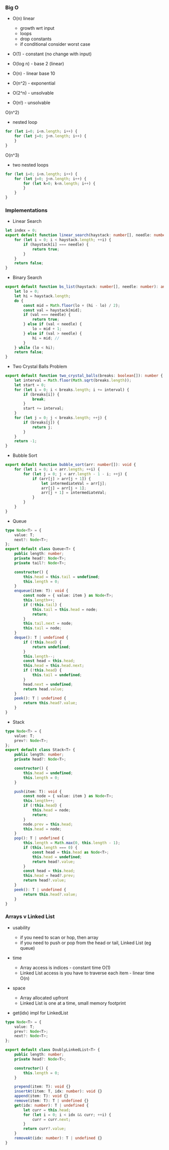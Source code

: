 ### Big O
- O(n) linear
	- growth wrt input
	- loops
	- drop constants
	- if conditional consider worst case

- O(1) - constant (no change with input)
- O(log n) - base 2 (linear)
- O(n) - linear base 10
- O(n^2) - exponential
- O(2^n) - unsolvable
- O(n!) - unsolvable

O(n^2)
- nested loop 
```js
for (let i=0; i<n.length; i++) {
	for (let j=0; j<n.length; i++) {
	}
}
```

O(n^3)
- two nested loops 
```js
for (let i=0; i<n.length; i++) {
	for (let j=0; j<n.length; i++) {
		for (let k=0; k<n.length; i++) {
		}
	}
}
```

### Implementations

- Linear Search
```ts
let index = 0;
export default function linear_search(haystack: number[], needle: number): any {
    for (let i = 0; i < haystack.length; ++i) {
        if (haystack[i] === needle) {
            return true;
        }
    }
    return false;
}
```

- Binary Search
```ts
export default function bs_list(haystack: number[], needle: number): any {
    let lo = 0;
    let hi = haystack.length;
    do {
        const mid = Math.floor(lo + (hi - lo) / 2);
        const val = haystack[mid];
        if (val === needle) {
            return true;
        } else if (val < needle) {
            lo = mid + 1;
        } else if (val > needle) {
            hi = mid; // 
        }
    } while (lo < hi);
    return false;
}
```

- Two Crystal Balls Problem
```ts
export default function two_crystal_balls(breaks: boolean[]): number {
    let interval = Math.floor(Math.sqrt(breaks.length));
    let start = 0;
    for (let i = 0; i < breaks.length; i += interval) {
        if (breaks[i]) {
            break;
        }
        start += interval;
    }
    for (let j = 0; j < breaks.length; ++j) {
        if (breaks[j]) {
            return j;
        }
    }
    return -1;
}
```

- Bubble Sort
```ts
export default function bubble_sort(arr: number[]): void {
    for (let i = 0; i < arr.length; ++i) {
        for (let j = 0; j < arr.length - 1 - i; ++j) {
            if (arr[j] > arr[j + 1]) {
                let intermediateVal = arr[j];
                arr[j] = arr[j + 1];
                arr[j + 1] = intermediateVal;
            }
        }
    }
}
```

- Queue
```ts
type Node<T> = {
    value: T;
    next?: Node<T>;
};
export default class Queue<T> {
    public length: number;
    private head?: Node<T>;
    private tail?: Node<T>;

    constructor() {
        this.head = this.tail = undefined;
        this.length = 0;
    }
    enqueue(item: T): void {
        const node = { value: item } as Node<T>;
        this.length++;
        if (!this.tail) {
            this.tail = this.head = node;
            return;
        }
        this.tail.next = node;
        this.tail = node;
    }
    deque(): T | undefined {
        if (!this.head) {
            return undefined;
        }
        this.length--;
        const head = this.head;
        this.head = this.head.next;
        if (!this.head) {
            this.tail = undefined;
        }
        head.next = undefined;
        return head.value;
    }
    peek(): T | undefined {
        return this.head?.value;
    }
}
```

- Stack
```ts
type Node<T> = {
    value: T;
    prev?: Node<T>;
};
export default class Stack<T> {
    public length: number;
    private head?: Node<T>;

    constructor() {
        this.head = undefined;
        this.length = 0;
    }

    push(item: T): void {
        const node = { value: item } as Node<T>;
        this.length++;
        if (!this.head) {
            this.head = node;
            return;
        }
        node.prev = this.head;
        this.head = node;
    }
    pop(): T | undefined {
        this.length = Math.max(0, this.length - 1);
        if (this.length === 0) {
            const head = this.head as Node<T>;
            this.head = undefined;
            return head?.value;
        }
        const head = this.head;
        this.head = head?.prev;
        return head?.value;
    }
    peek(): T | undefined {
        return this.head?.value;
    }
}
```
### Arrays v Linked List
- usability 
	- if you need to scan or hop, then array
	- if you need to push or pop from the head or tail, Linked List (eg queue)
- time
	- Array access is indices - constant time O(1) 
	- Linked List access is you have to traverse each item - linear time O(n)
- space
	- Array allocated upfront
	- Linked List is one at a time, small memory footprint

- get(idx) impl for LinkedList
```ts
type Node<T> = {
    value: T;
    prev?: Node<T>;
    next?: Node<T>;
};

export default class DoublyLinkedList<T> {
    public length: number;
    private head?: Node<T>;

    constructor() {
        this.length = 0;
    }

    prepend(item: T): void {}
    insertAt(item: T, idx: number): void {}
    append(item: T): void {}
    remove(item: T): T | undefined {}
    get(idx: number): T | undefined {
        let curr = this.head;
        for (let i = 0; i < idx && curr; ++i) {
            curr = curr.next;
        }
        return curr?.value;
    }
    removeAt(idx: number): T | undefined {}
}
```

